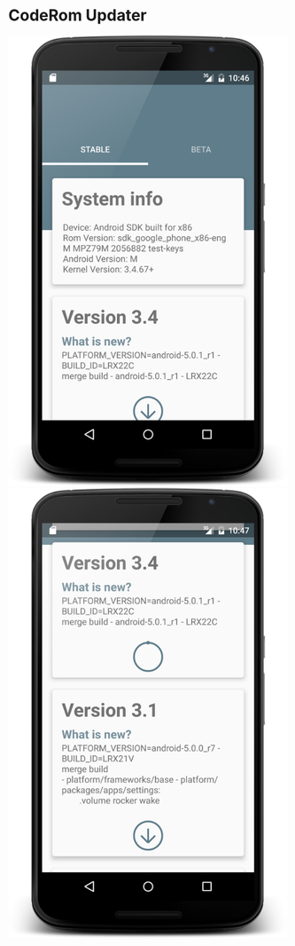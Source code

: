 CodeRom Updater
=======
<img src="screenshots/main_screen.png">
<img src="screenshots/download.png">